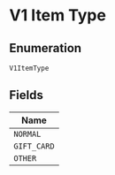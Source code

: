 
# V1 Item Type

## Enumeration

`V1ItemType`

## Fields

| Name |
|  --- |
| `NORMAL` |
| `GIFT_CARD` |
| `OTHER` |

